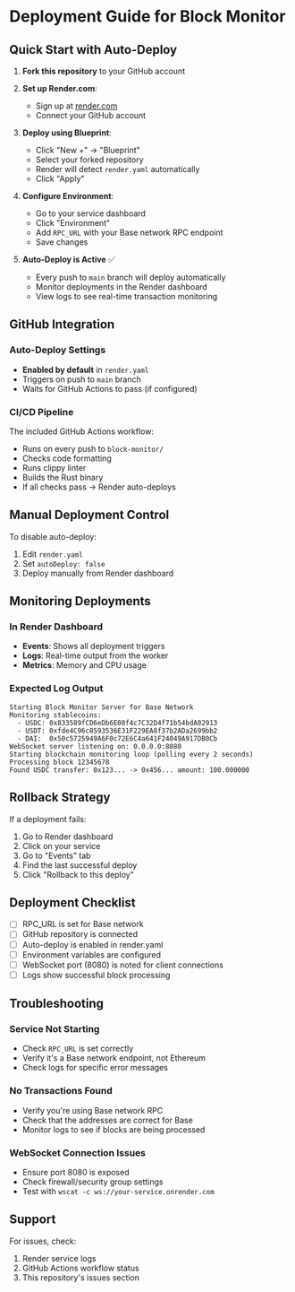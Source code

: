 # Deployment Guide for Block Monitor

## Quick Start with Auto-Deploy

1. **Fork this repository** to your GitHub account

2. **Set up Render.com**:
   - Sign up at [render.com](https://render.com)
   - Connect your GitHub account

3. **Deploy using Blueprint**:
   - Click "New +" → "Blueprint"
   - Select your forked repository
   - Render will detect `render.yaml` automatically
   - Click "Apply"

4. **Configure Environment**:
   - Go to your service dashboard
   - Click "Environment"
   - Add `RPC_URL` with your Base network RPC endpoint
   - Save changes

5. **Auto-Deploy is Active** ✅
   - Every push to `main` branch will deploy automatically
   - Monitor deployments in the Render dashboard
   - View logs to see real-time transaction monitoring

## GitHub Integration

### Auto-Deploy Settings
- **Enabled by default** in `render.yaml`
- Triggers on push to `main` branch
- Waits for GitHub Actions to pass (if configured)

### CI/CD Pipeline
The included GitHub Actions workflow:
- Runs on every push to `block-monitor/`
- Checks code formatting
- Runs clippy linter
- Builds the Rust binary
- If all checks pass → Render auto-deploys

## Manual Deployment Control

To disable auto-deploy:
1. Edit `render.yaml`
2. Set `autoDeploy: false`
3. Deploy manually from Render dashboard

## Monitoring Deployments

### In Render Dashboard
- **Events**: Shows all deployment triggers
- **Logs**: Real-time output from the worker
- **Metrics**: Memory and CPU usage

### Expected Log Output
```
Starting Block Monitor Server for Base Network
Monitoring stablecoins:
  - USDC: 0x833589fCD6eDb6E08f4c7C32D4f71b54bdA02913
  - USDT: 0xfde4C96c8593536E31F229EA8f37b2ADa2699bb2
  - DAI:  0x50c5725949A6F0c72E6C4a641F24049A917DB0Cb
WebSocket server listening on: 0.0.0.0:8080
Starting blockchain monitoring loop (polling every 2 seconds)
Processing block 12345678
Found USDC transfer: 0x123... -> 0x456... amount: 100.000000
```

## Rollback Strategy

If a deployment fails:
1. Go to Render dashboard
2. Click on your service
3. Go to "Events" tab
4. Find the last successful deploy
5. Click "Rollback to this deploy"

## Deployment Checklist

- [ ] RPC_URL is set for Base network
- [ ] GitHub repository is connected
- [ ] Auto-deploy is enabled in render.yaml
- [ ] Environment variables are configured
- [ ] WebSocket port (8080) is noted for client connections
- [ ] Logs show successful block processing

## Troubleshooting

### Service Not Starting
- Check `RPC_URL` is set correctly
- Verify it's a Base network endpoint, not Ethereum
- Check logs for specific error messages

### No Transactions Found
- Verify you're using Base network RPC
- Check that the addresses are correct for Base
- Monitor logs to see if blocks are being processed

### WebSocket Connection Issues
- Ensure port 8080 is exposed
- Check firewall/security group settings
- Test with `wscat -c ws://your-service.onrender.com`

## Support

For issues, check:
1. Render service logs
2. GitHub Actions workflow status
3. This repository's issues section